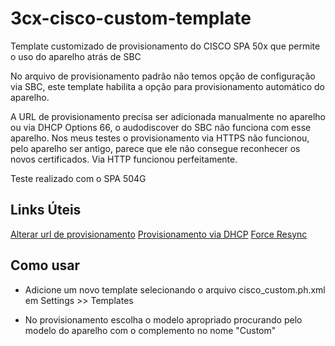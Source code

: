 # 3cx-cisco-custom-template
Template customizado de provisionamento do CISCO SPA 50x que permite o uso do aparelho atrás de SBC

No arquivo de provisionamento padrão não temos opção de configuração via SBC, este template habilita a opção para provisionamento automático do aparelho.

A URL de provisionamento precisa ser adicionada manualmente no aparelho ou via DHCP Options 66, o audodiscover do SBC não funciona com esse aparelho. Nos meus testes o provisionamento via HTTPS não funcionou, pelo aparelho ser antigo, parece que ele não consegue reconhecer os novos certificados. Via HTTP funcionou perfeitamente.

Teste realizado com o SPA 504G

## Links Úteis

[Alterar url de provisionamento](https://raw.githubusercontent.com/abelmferreira/3cx-fanvil-custom-template/master/fanvil_bg_confs.jpg)
[Provisionamento via DHCP](https://www.3cx.com/sip-phones/cisco-spa/)
[Force Resync](https://www.3cx.com/sip-phones/cisco-spa501g/)


## Como usar

- Adicione um novo template selecionando o arquivo cisco_custom.ph.xml em Settings >> Templates

- No provisionamento escolha o modelo apropriado procurando pelo modelo do aparelho com o complemento no nome "Custom"
